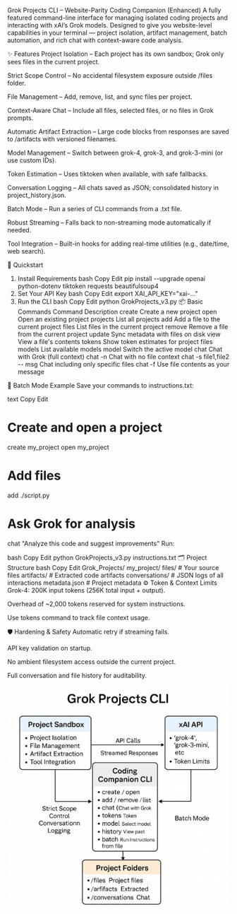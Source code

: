 Grok Projects CLI – Website-Parity Coding Companion (Enhanced)
A fully featured command-line interface for managing isolated coding projects and interacting with xAI’s Grok models.
Designed to give you website-level capabilities in your terminal — project isolation, artifact management, batch automation, and rich chat with context-aware code analysis.

✨ Features
Project Isolation – Each project has its own sandbox; Grok only sees files in the current project.

Strict Scope Control – No accidental filesystem exposure outside /files folder.

File Management – Add, remove, list, and sync files per project.

Context-Aware Chat – Include all files, selected files, or no files in Grok prompts.

Automatic Artifact Extraction – Large code blocks from responses are saved to /artifacts with versioned filenames.

Model Management – Switch between grok-4, grok-3, and grok-3-mini (or use custom IDs).

Token Estimation – Uses tiktoken when available, with safe fallbacks.

Conversation Logging – All chats saved as JSON; consolidated history in project_history.json.

Batch Mode – Run a series of CLI commands from a .txt file.

Robust Streaming – Falls back to non-streaming mode automatically if needed.

Tool Integration – Built-in hooks for adding real-time utilities (e.g., date/time, web search).

🚀 Quickstart
1. Install Requirements
bash
Copy
Edit
pip install --upgrade openai python-dotenv tiktoken requests beautifulsoup4
2. Set Your API Key
bash
Copy
Edit
export XAI_API_KEY="xai-..."
3. Run the CLI
bash
Copy
Edit
python GrokProjects_v3.py
📦 Basic Commands
Command	Description
create <name>	Create a new project
open <name>	Open an existing project
projects	List all projects
add <filepath>	Add a file to the current project
files	List files in the current project
remove <filename>	Remove a file from the current project
update	Sync metadata with files on disk
view <filename>	View a file's contents
tokens	Show token estimates for project files
models	List available models
model <alias or id>	Switch the active model
chat <message>	Chat with Grok (full context)
chat -n <message>	Chat with no file context
chat -s file1,file2 -- msg	Chat including only specific files
chat -f <filename>	Use file contents as your message

📜 Batch Mode Example
Save your commands to instructions.txt:

text
Copy
Edit
# Create and open a project
create my_project
open my_project

# Add files
add ./script.py

# Ask Grok for analysis
chat "Analyze this code and suggest improvements"
Run:

bash
Copy
Edit
python GrokProjects_v3.py instructions.txt
🗂 Project Structure
bash
Copy
Edit
Grok_Projects/
  my_project/
    files/           # Your source files
    artifacts/       # Extracted code artifacts
    conversations/   # JSON logs of all interactions
    metadata.json    # Project metadata
⚙️ Token & Context Limits
Grok-4: 200K input tokens (256K total input + output).

Overhead of ~2,000 tokens reserved for system instructions.

Use tokens command to track file context usage.

🛡 Hardening & Safety
Automatic retry if streaming fails.

API key validation on startup.

No ambient filesystem access outside the current project.

Full conversation and file history for auditability.

![Grok Projects CLI Architecture](GrokProjects_Architecture.png)
